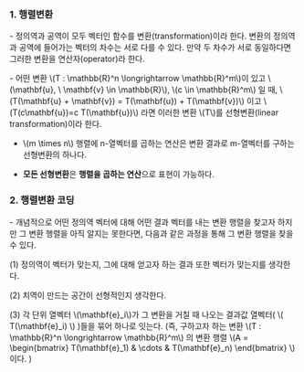 ### 1. 행렬변환

\- 정의역과 공역이 모두 벡터인 함수를 변환(transformation)이라 한다. 변환의 정의역과 공역에 들어가는 벡터의 차수는 서로 다를 수 있다. 만약 두 차수가 서로 동일하다면 그러한 변환을 연산자(operator)라 한다.

\- 어떤 변환 \\(T : \mathbb{R}^n \longrightarrow \mathbb{R}^m\\)이 있고 \\(\mathbf{u}, \ \mathbf{v} \in \mathbb{R}\\), \\(c \in \mathbb{R}^m\\) 일 때, \\(T(\mathbf{u} + \mathbf{v}) = T(\mathbf{u}) + T(\mathbf{v})\\) 이고 \\(T(c\mathbf{u})=c T(\mathbf{u})\\) 라면 이러한 변환 \\(T\\)를 선형변환(linear transformation)이라 한다.

- \\(m \times n\\) 행렬에 n-열벡터를 곱하는 연산은 변환 결과로 m-열벡터를 구하는 선형변환의 하나다.

- **모든 선형변환**은 **행렬을 곱하는 연산**으로 표현이 가능하다.



### 2. 행렬변환 코딩

\- 개념적으로 어떤 정의역 벡터에 대해 어떤 결과 벡터를 내는 변환 행렬을 찾고자 하지만 그 변환 행렬을 아직 알지는 못한다면, 다음과 같은 과정을 통해 그 변환 행렬을 찾을 수 있다.

(1) 정의역이 벡터가 맞는지, 그에 대해 얻고자 하는 결과 또한 벡터가 맞는지를 생각한다.

(2) 치역이 만드는 공간이 선형적인지 생각한다.

(3) 각 단위 열벡터 \\(\mathbf{e}_i\\)가 그 변환을 거칠 때 나오는 결과값 열벡터( \\( T(\mathbf{e}_i) \\) )들을 묶어 하나로 잇는다. (즉, 구하고자 하는 변환 \\(T : \mathbb{R}^n \longrightarrow \mathbb{R}^m\\) 의 변환 행렬 \\(A = \begin{bmatrix} T(\mathbf{e}_1) & \cdots & T(\mathbf{e}_n) \end{bmatrix} \\) 이다. )